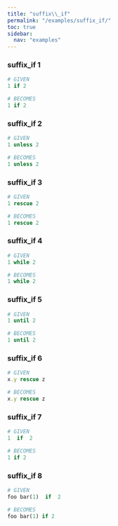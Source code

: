 ```yaml
---
title: "suffix\\_if"
permalink: "/examples/suffix_if/"
toc: true
sidebar:
  nav: "examples"
---
```


### suffix\_if 1
```ruby
# GIVEN
1 if 2
```
```ruby
# BECOMES
1 if 2
```
### suffix\_if 2
```ruby
# GIVEN
1 unless 2
```
```ruby
# BECOMES
1 unless 2
```
### suffix\_if 3
```ruby
# GIVEN
1 rescue 2
```
```ruby
# BECOMES
1 rescue 2
```
### suffix\_if 4
```ruby
# GIVEN
1 while 2
```
```ruby
# BECOMES
1 while 2
```
### suffix\_if 5
```ruby
# GIVEN
1 until 2
```
```ruby
# BECOMES
1 until 2
```
### suffix\_if 6
```ruby
# GIVEN
x.y rescue z
```
```ruby
# BECOMES
x.y rescue z
```
### suffix\_if 7
```ruby
# GIVEN
1  if  2
```
```ruby
# BECOMES
1 if 2
```
### suffix\_if 8
```ruby
# GIVEN
foo bar(1)  if  2
```
```ruby
# BECOMES
foo bar(1) if 2
```

